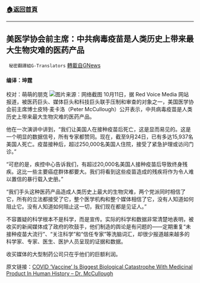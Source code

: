 ###  [:house:返回首頁](https://github.com/ourhimalayas/txt)
---


## 美医学协会前主席：中共病毒疫苗是人类历史上带来最大生物灾难的医药产品
` 秘密翻譯組G-Translators` [轉載自GNews](https://gnews.org/zh-hans/1588849/)

#### 编译：坤霆
校对：萌萌的朋克
![](https://assets.gnews.org/wp-content/uploads/2021/10/5-21.jpg)图片来源：网络截图
10月11日，据 Red Voice Media 网站报道，被医药巨头、媒体巨头和科技巨头联手压制和审查的对象之一，美国医学协会前主席博士皮特·麦卡洛（Peter McCullough）公开表示，中共病毒疫苗是人类历史上带来最大生物灾难的医药产品。

他在一次演讲中讲到，“我们让美国人在接种疫苗后死亡，这是显而易见的。这是一个明显的数据信号，所有专家都赞同。现在，截至9月24日，已有多达15,937名美国人死亡。疫苗接种后，超过250,000名美国人住院，接受了紧急护理或访问门诊。”

“可悲的是，疾控中心告诉我们，有超过20,000名美国人接种疫苗后导致终身残疾。这比一些主要癌症群体都要大。我们将看到这些疫苗造成的残疾将作为令人难以置信的暴行载入史册。”

“我们手头这种医药产品造成人类历史上最大的生物灾难，两个党派同时相信了它，所有的立法都接受了它，整个医学机构和整个媒体相信了它，没有人知道如何阻止它。没有人知道如何阻止这一切，我们现在都是见证人。”

不容置疑的科学根本不是科学，而是宣传。实际的科学和数据非常清楚地表明，被收买的新闻媒体成了政府的吹鼓手，他们制造的舆论是有问题的——定期重复“未接种疫苗大流行”、“关注科学”和“信任专家”等洗脑词汇，却很少报道越来越多的科学家、专家、医生、医护人员呈现的证据和数据。

收买媒体的大型制药公司只在乎他们的巨额利润。

原文链接：[COVID ‘Vaccine’ Is Biggest Biological Catastrophe With Medicinal Product In Human History – Dr. McCullough](https://www.redvoicemedia.com/2021/10/covid-vaccine-is-biggest-biological-catastrophe-with-medicinal-product-in-human-history-dr-mccullough/)
